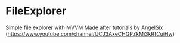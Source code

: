 # FileExplorer
Simple file explorer with MVVM
Made after tutorials by AngelSix (https://www.youtube.com/channel/UCJ3AxeCHGPZkMi3kRfCuiHw)
